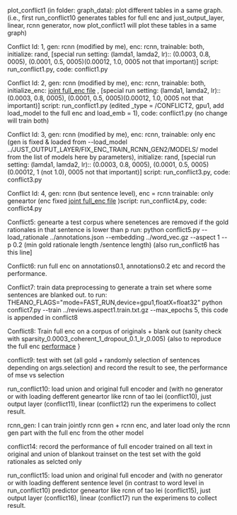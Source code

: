 plot_conflict1 (in folder: graph_data): plot different tables in a same graph. (i.e., first run_conflict10 generates tables for full enc and just_output_layer, linear, rcnn generator, now plot_conflict1 will plot these tables in a same graph)


Conflict Id: 1, gen: rcnn (modified by me), enc: rcnn, trainable: both, initialize: rand, [special run setting: (lamda1, lamda2, lr):: (0.0003, 0.8, 0005), (0.0001, 0.5, 0005)(0.00012, 1.0, 0005 not that important)] script: run_conflict1.py, code: conflict1.py


Conflict Id: 2, gen: rcnn (modified by me), enc: rcnn, trainable: both, initialize_enc: [joint full_enc file](https://github.com/rizwan09/budget_model/blob/dev/model_sparsity_0.0003_coherent_1_dropout_0.1_lr_0.005_max_epochs_100.txt.pkl.gz) , [special run setting: (lamda1, lamda2, lr):: (0.0003, 0.8, 0005), (0.0001, 0.5, 0005)(0.00012, 1.0, 0005 not that important)] script: run_conflict1.py (edited _type = /CONFLICT2, gpu1, add load_model to the full enc and load_emb = 1), code: conflict1.py (no change will train both)


Conflict Id: 3, gen: rcnn (modified by me), enc: rcnn, trainable: only enc (gen is fixed & loaded from --load_model ../JUST_OUTPUT_LAYER/FIX_ENC_TRAIN_RCNN_GEN2/MODELS/ model from the list of models here by parameters), initialize: rand, [special run setting: (lamda1, lamda2, lr):: (0.0003, 0.8, 0005), (0.0001, 0.5, 0005)(0.00012, 1 (not 1.0), 0005 not that important)] script: run_conflict3.py, code: conflict3.py



Conflict Id: 4, gen: rcnn (but sentence level), enc = rcnn trainable: only geneartor (enc fixed [joint full_enc file](https://github.com/rizwan09/budget_model/blob/dev/model_sparsity_0.0003_coherent_1_dropout_0.1_lr_0.005_max_epochs_100.txt.pkl.gz) )script: run_conflict4.py, code: conflict4.py


Conflict5: genearte a test corpus where senetences are removed if the gold rationales in that sentence is lower than p
run: python conflict5.py --load_rationale ../annotations.json --embedding ../word_vec.gz --aspect 1 --p 0.2 (min gold rationale length /sentence length) (also run_conflict6 has this line]

Conflict6: run full enc on annotations0.1, annotations0.2 etc and record the performance. 

Conflict7: train data preprocessing to generate a train set where some sentences are blanked out.
to run: THEANO_FLAGS="mode=FAST_RUN,device=gpu1,floatX=float32" python conflict7.py --train ../reviews.aspect1.train.txt.gz --max_epochs 5, this code is appended in conflict8

Conflict8: Train full enc on a corpus of originals + blank out (sanity check with sparsity_0.0003_coherent_1_dropout_0.1_lr_0.005) {also to reproduce the full enc [performace](https://docs.google.com/spreadsheets/d/1xQmQpaoojtVGbEJT4CY_qqMzBTnjq_uRZ9vDfjQHVko/edit#gid=0) }

conflict9:  test with set (all gold + randomly selection of sentences depending on args.selection) and record the result to see, the performance of mse vs selection

run_conflict10: load union and original full encoder and (with no generator or with loading defferent geneartor like rcnn of tao lei (conflict10), just output layer (conflict11), linear (conflict12) run the experimens to collect result.

rcnn_gen: I can train jointly rcnn gen + rcnn enc, and later load only the rcnn gen part with the full enc from the other model 

conflict14: record the performance of full encoder trained on all text in original and union of blankout trainset on the test set with the gold rationales as selcted only

run_conflict15: load union and original full encoder and (with no generator or with loading defferent sentence level (in contrast to word level in run_conflict10)  predictor geneartor like rcnn of tao lei (conflict15), just output layer (conflict16), linear (conflict17) run the experimens to collect result.


